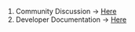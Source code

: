 1. Community Discussion -> [Here](https://github.com/orgs/whalepass/discussions)
2. Developer Documentation -> [Here](https://docs.whalepass.gg/)

